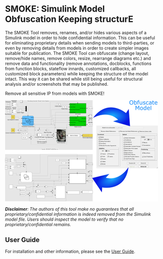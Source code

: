 # SMOKE: Simulink Model Obfuscation Keeping structurE

The SMOKE Tool removes, renames, and/or hides various aspects of a Simulink model in order to hide confidential information. This can be useful for eliminating proprietary details when sending models to third-parties, or even by removing details from models in order to create simpler images suitable for publication. The SMOKE Tool can obfuscate (change layout, remove/hide names, remove colors, resize, rearrange diagrams etc.) and remove data and functionality (remove annotations, docblocks, functions from function blocks, stateflow innards, customized callbacks, all customized block parameters) while keeping the structure of the model intact. This way it can be shared while still being useful for structural analysis and/or screenshots that may be published.

Remove all sensitive IP from models with SMOKE!

<img src="imgs/Cover.png" width="850">

*__Disclaimer__: The authors of this tool make no guarantees that all proprietary/confidential information is indeed removed from the Simulink model file. Users should inspect the model to verify that no proprietary/confidential remains.*

## User Guide

For installation and other information, please see the [User Guide](doc/SMOKE_UserGuide.pdf).
